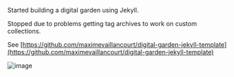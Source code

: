 Started building a digital garden using Jekyll.

Stopped due to problems getting tag archives to work on custom collections.

See [https://github.com/maximevaillancourt/digital-garden-jekyll-template](https://github.com/maximevaillancourt/digital-garden-jekyll-template)

![image](https://github.com/user-attachments/assets/e84d1aec-33f3-4bb4-9b60-a854f1acc889)
